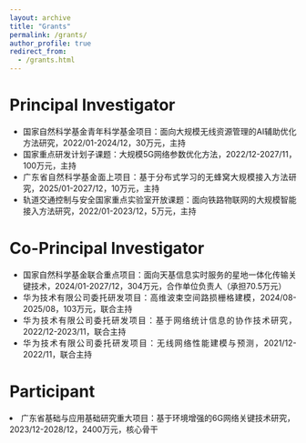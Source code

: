 ```yaml
---
layout: archive
title: "Grants"
permalink: /grants/
author_profile: true
redirect_from: 
  - /grants.html
---
```


Principal Investigator
======
<ul style="text-align: justify">
<li>国家自然科学基金青年科学基金项目：面向大规模无线资源管理的AI辅助优化方法研究，2022/01-2024/12，30万元，主持</li>
<li>国家重点研发计划子课题：大规模5G网络参数优化方法，2022/12-2027/11，100万元，主持</li>
<li>广东省自然科学基金面上项目：基于分布式学习的无蜂窝大规模接入方法研究，2025/01-2027/12，10万元，主持</li>
<li>轨道交通控制与安全国家重点实验室开放课题：面向铁路物联网的大规模智能接入方法研究，2022/01-2023/12，5万元，主持</li>
</ul>

Co-Principal Investigator
======
<ul style="text-align: justify">
<li>国家自然科学基金联合重点项目：面向天基信息实时服务的星地一体化传输关键技术，2024/01-2027/12，304万元，合作单位负责人（承担70.5万元）</li>
<li>华为技术有限公司委托研发项目：高维波束空间路损栅格建模，2024/08-2025/08，103万元，联合主持</li>
<li>华为技术有限公司委托研发项目：基于网络统计信息的协作技术研究，2022/12-2023/11，联合主持</li>
<li>华为技术有限公司委托研发项目：无线网络性能建模与预测，2021/12-2022/11，联合主持</li>
</ul>

Participant
======
<li>广东省基础与应用基础研究重大项目：基于环境增强的6G网络关键技术研究，2023/12-2028/12，2400万元，核心骨干</li>
</ul>
